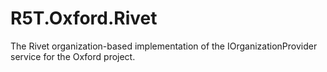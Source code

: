 # R5T.Oxford.Rivet
The Rivet organization-based implementation of the IOrganizationProvider service for the Oxford project.
